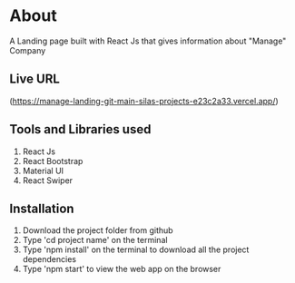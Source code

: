 # About
  A Landing page built with React Js that gives information about "Manage" Company
## Live URL
 (https://manage-landing-git-main-silas-projects-e23c2a33.vercel.app/)
## Tools and Libraries used
  1. React Js
  2. React Bootstrap
  3. Material UI
  4. React Swiper
## Installation
  1. Download the project folder from github
  2. Type 'cd project name' on the terminal
  3. Type 'npm install' on the terminal to download all the project dependencies
  4. Type 'npm start' to view the web app on the browser
